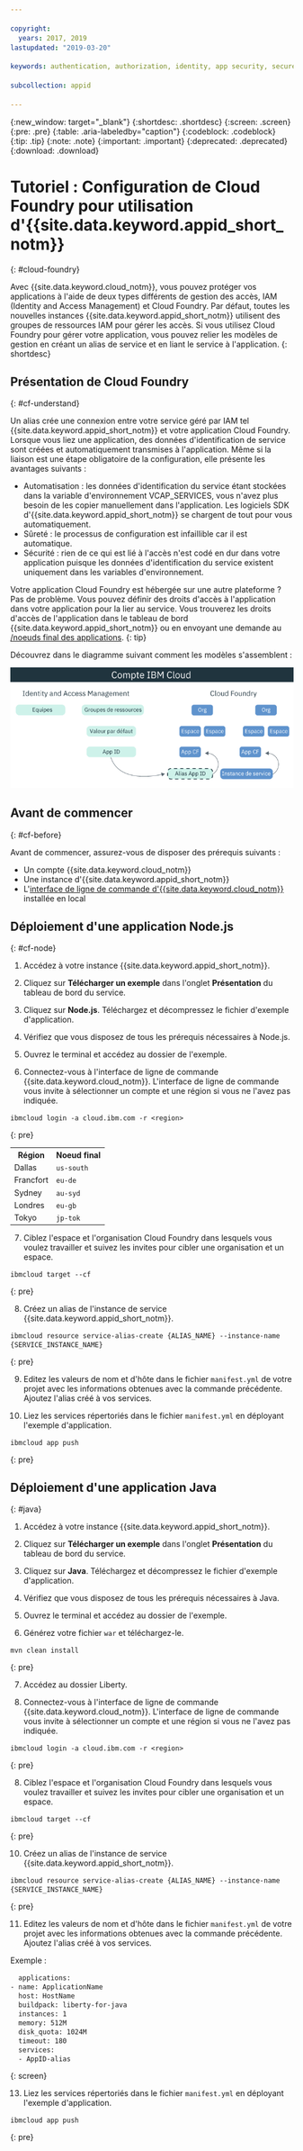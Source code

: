 ```yaml
---

copyright:
  years: 2017, 2019
lastupdated: "2019-03-20"

keywords: authentication, authorization, identity, app security, secure, development, cloud foundry, access management, iam, java, node.js

subcollection: appid

---
```


{:new_window: target="_blank"}
{:shortdesc: .shortdesc}
{:screen: .screen}
{:pre: .pre}
{:table: .aria-labeledby="caption"}
{:codeblock: .codeblock}
{:tip: .tip}
{:note: .note}
{:important: .important}
{:deprecated: .deprecated}
{:download: .download}


# Tutoriel : Configuration de Cloud Foundry pour utilisation d'{{site.data.keyword.appid_short_notm}}
{: #cloud-foundry}

Avec {{site.data.keyword.cloud_notm}}, vous pouvez protéger vos applications à l'aide de deux types différents de gestion des accès, IAM (Identity and Access Management) et Cloud Foundry. Par défaut, toutes les nouvelles instances {{site.data.keyword.appid_short_notm}} utilisent des groupes de ressources IAM pour gérer les accès. Si vous utilisez Cloud Foundry pour gérer votre application, vous pouvez relier les modèles de gestion en créant un alias de service et en liant le service à l'application.
{: shortdesc}


## Présentation de Cloud Foundry
{: #cf-understand}

Un alias crée une connexion entre votre service géré par IAM tel {{site.data.keyword.appid_short_notm}} et votre application Cloud Foundry. Lorsque vous liez une application, des données d'identification de service sont créées et automatiquement transmises à l'application. Même si la liaison est une étape obligatoire de la configuration, elle présente les avantages suivants :

* Automatisation : les données d'identification du service étant stockées dans la variable d'environnement VCAP_SERVICES, vous n'avez plus besoin de les copier manuellement dans l'application. Les logiciels SDK d'{{site.data.keyword.appid_short_notm}} se chargent de tout pour vous automatiquement.
* Sûreté : le processus de configuration est infaillible car il est automatique.
* Sécurité : rien de ce qui est lié à l'accès n'est codé en dur dans votre application puisque les données d'identification du service existent uniquement dans les variables d'environnement.

Votre application Cloud Foundry est hébergée sur une autre plateforme ? Pas de problème. Vous pouvez définir des droits d'accès à l'application dans votre application pour la lier au service. Vous trouverez les droits d'accès de l'application dans le tableau de bord {{site.data.keyword.appid_short_notm}} ou en envoyant une demande au [/noeuds final des applications](https://us-south.appid.cloud.ibm.com/swagger-ui/#!/Applications/registerApplication).
{: tip}

Découvrez dans le diagramme suivant comment les modèles s'assemblent :

![Liaison d'une application Cloud Foundry](images/cf-alias.png)

## Avant de commencer
{: #cf-before}

Avant de commencer, assurez-vous de disposer des prérequis suivants :

* Un compte {{site.data.keyword.cloud_notm}}
* Une instance d'{{site.data.keyword.appid_short_notm}}
* L'[interface de ligne de commande d'{{site.data.keyword.cloud_notm}}](/docs/cli/reference/ibmcloud?topic=cloud-cli-ibmcloud-cli#ibmcloud-cli) installée en local

## Déploiement d'une application Node.js
{: #cf-node}


1. Accédez à votre instance {{site.data.keyword.appid_short_notm}}.

2. Cliquez sur **Télécharger un exemple** dans l'onglet **Présentation** du tableau de bord du service.

3. Cliquez sur **Node.js**. Téléchargez et décompressez le fichier d'exemple d'application.

4. Vérifiez que vous disposez de tous les prérequis nécessaires à Node.js.

5. Ouvrez le terminal et accédez au dossier de l'exemple.

6. Connectez-vous à l'interface de ligne de commande {{site.data.keyword.cloud_notm}}. L'interface de ligne de commande vous invite à sélectionner un compte et une région si vous ne l'avez pas indiquée.

  ```
  ibmcloud login -a cloud.ibm.com -r <region>
  ```
  {: pre}

  <table>
    <tr>
      <th>Région</th>
      <th>Noeud final</th>
    </tr>
    <tr>
      <td>Dallas</td>
      <td><code>us-south</code></td>
    </tr>
    <tr>
      <td>Francfort</td>
      <td><code>eu-de</code></td>
    </tr>
    <tr>
      <td>Sydney</td>
      <td><code>au-syd</code></td>
    </tr>
    <tr>
      <td>Londres </td>
      <td><code>eu-gb</code></td>
    </tr>
    <tr>
      <td>Tokyo</td>
      <td><code>jp-tok</code></td>
    </tr>
  </table>

7. Ciblez l'espace et l'organisation Cloud Foundry dans lesquels vous voulez travailler et suivez les invites pour cibler une organisation et un espace.

  ```
  ibmcloud target --cf
  ```
  {: pre}

8. Créez un alias de l'instance de service {{site.data.keyword.appid_short_notm}}.

  ```
  ibmcloud resource service-alias-create {ALIAS_NAME} --instance-name {SERVICE_INSTANCE_NAME}
  ```
  {: pre}

9. Editez les valeurs de nom et d'hôte dans le fichier `manifest.yml` de votre projet avec les informations obtenues avec la commande précédente. Ajoutez l'alias créé à vos services.

10. Liez les services répertoriés dans le fichier `manifest.yml` en déployant l'exemple d'application.

  ```
  ibmcloud app push
  ```
  {: pre}

## Déploiement d'une application Java
{: #java}

1. Accédez à votre instance {{site.data.keyword.appid_short_notm}}.

2. Cliquez sur **Télécharger un exemple** dans l'onglet **Présentation** du tableau de bord du service.

3. Cliquez sur **Java**. Téléchargez et décompressez le fichier d'exemple d'application.

4. Vérifiez que vous disposez de tous les prérequis nécessaires à Java.

5. Ouvrez le terminal et accédez au dossier de l'exemple.

6. Générez votre fichier `war` et téléchargez-le.

  ```
  mvn clean install
  ```
  {: pre}

7. Accédez au dossier Liberty.

8. Connectez-vous à l'interface de ligne de commande {{site.data.keyword.cloud_notm}}. L'interface de ligne de commande vous invite à sélectionner un compte et une région si vous ne l'avez pas indiquée.

  ```
  ibmcloud login -a cloud.ibm.com -r <region>
  ```
  {: pre}

8. Ciblez l'espace et l'organisation Cloud Foundry dans lesquels vous voulez travailler et suivez les invites pour cibler une organisation et un espace.

  ```
  ibmcloud target --cf
  ```
  {: pre}

10. Créez un alias de l'instance de service {{site.data.keyword.appid_short_notm}}.

  ```
  ibmcloud resource service-alias-create {ALIAS_NAME} --instance-name {SERVICE_INSTANCE_NAME}
  ```
  {: pre}

11. Editez les valeurs de nom et d'hôte dans le fichier `manifest.yml` de votre projet avec les informations obtenues avec la commande précédente. Ajoutez l'alias créé à vos services.

  Exemple :
  ```
    applications:
  - name: ApplicationName
    host: HostName
    buildpack: liberty-for-java
    instances: 1
    memory: 512M
    disk_quota: 1024M
    timeout: 180
    services:
    - AppID-alias
  ```
  {: screen}

13. Liez les services répertoriés dans le fichier `manifest.yml` en déployant l'exemple d'application.

  ```
  ibmcloud app push
  ```
  {: pre}

